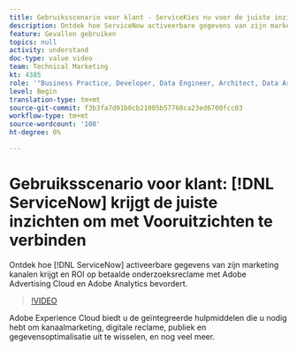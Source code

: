```yaml
---
title: Gebruiksscenario voor klant - ServiceKies nu voor de juiste inzichten om verbinding te maken met vooruitzichten
description: Ontdek hoe ServiceNow activeerbare gegevens van zijn marketing kanalen krijgt en ROI op betaalde onderzoeksreclame met Adobe Advertising Cloud en Adobe Analytics bevordert.
feature: Gevallen gebruiken
topics: null
activity: understand
doc-type: value video
team: Technical Marketing
kt: 4385
role: '"Business Practice, Developer, Data Engineer, Architect, Data Architect, Administrator, Leader"'
level: Begin
translation-type: tm+mt
source-git-commit: f3b3fa7d91b0cb21005b57768ca23ed6700fcc03
workflow-type: tm+mt
source-wordcount: '108'
ht-degree: 0%

---
```



# Gebruiksscenario voor klant: [!DNL ServiceNow] krijgt de juiste inzichten om met Vooruitzichten te verbinden

Ontdek hoe [!DNL ServiceNow] activeerbare gegevens van zijn marketing kanalen krijgt en ROI op betaalde onderzoeksreclame met Adobe Advertising Cloud en Adobe Analytics bevordert.

>[!VIDEO](https://video.tv.adobe.com/v/31504/?quality=12)

Adobe Experience Cloud biedt u de geïntegreerde hulpmiddelen die u nodig hebt om kanaalmarketing, digitale reclame, publiek en gegevensoptimalisatie uit te wisselen, en nog veel meer.

